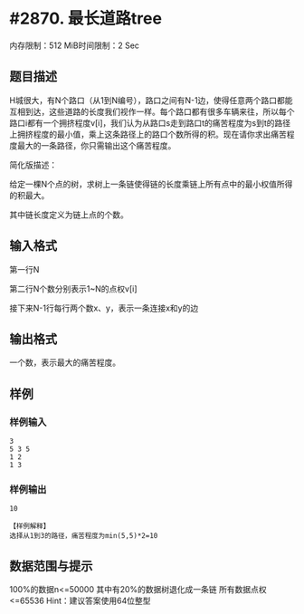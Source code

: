 # #2870. 最长道路tree

内存限制：512 MiB时间限制：2 Sec

## 题目描述

 

H城很大，有N个路口（从1到N编号），路口之间有N-1边，使得任意两个路口都能互相到达，这些道路的长度我们视作一样。每个路口都有很多车辆来往，所以每个路口i都有一个拥挤程度v[i]，我们认为从路口s走到路口t的痛苦程度为s到t的路径上拥挤程度的最小值，乘上这条路径上的路口个数所得的积。现在请你求出痛苦程度最大的一条路径，你只需输出这个痛苦程度。

 

简化版描述：

给定一棵N个点的树，求树上一条链使得链的长度乘链上所有点中的最小权值所得的积最大。

其中链长度定义为链上点的个数。

 

## 输入格式

第一行N

第二行N个数分别表示1~N的点权v[i]

接下来N-1行每行两个数x、y，表示一条连接x和y的边

 

## 输出格式

一个数，表示最大的痛苦程度。

 

## 样例

### 样例输入

    
    3
    5 3 5
    1 2
    1 3
     
    
    

### 样例输出

    
    10
     
    【样例解释】
    选择从1到3的路径，痛苦程度为min(5,5)*2=10
     
    

## 数据范围与提示

100%的数据n<=50000
其中有20%的数据树退化成一条链
所有数据点权<=65536
Hint：建议答案使用64位整型
